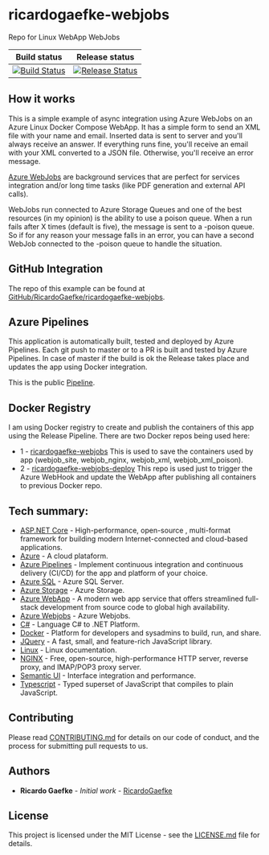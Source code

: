 # ricardogaefke-webjobs
Repo for Linux WebApp WebJobs

|Build status|Release status|
|---|---|
|[![Build Status](https://dev.azure.com/ricardogaefke/ricardogaefke-webjobs/_apis/build/status/ricardogaefke-webjobs?branchName=master)](https://dev.azure.com/ricardogaefke/ricardogaefke-webjobs/_build/latest?definitionId=28&branchName=master)|[![Release Status](https://vsrm.dev.azure.com/ricardogaefke/_apis/public/Release/badge/a6358287-c573-4beb-a1ea-21b82a762938/1/1)](https://vsrm.dev.azure.com/ricardogaefke/_apis/public/Release/badge/a6358287-c573-4beb-a1ea-21b82a762938/1/1)|

## How it works

This is a simple example of async integration using Azure WebJobs on an Azure Linux Docker Compose WebApp.
It has a simple form to send an XML file with your name and email. Inserted data is sent to server and you'll always receive an answer. If everything runs fine, you'll receive an email with your XML converted to a JSON file. Otherwise, you'll receive an error message.

[Azure WebJobs](https://docs.microsoft.com/pt-br/azure/app-service/webjobs-create) are background services that are perfect for services integration and/or long time tasks (like PDF generation and external API calls).

WebJobs run connected to Azure Storage Queues and one of the best resources (in my opinion) is the ability to use a poison queue. When a run fails after X times (default is five), the message is sent to a -poison queue. So if for any reason your message falls in an error, you can have a second WebJob connected to the -poison queue to handle the situation.

## GitHub Integration

The repo of this example can be found at [GitHub/RicardoGaefke/ricardogaefke-webjobs](https://github.com/RicardoGaefke/ricardogaefke-webjobs).

## Azure Pipelines

This application is automatically built, tested and deployed by Azure Pipelines. Each git push to master or to a PR is built and tested by Azure Pipelines. In case of master if the build is ok the Release takes place and updates the app using Docker integration.

This is the public [Pipeline](https://dev.azure.com/ricardogaefke/ricardogaefke-webjobs).

## Docker Registry

I am using Docker registry to create and publish the containers of this app using the Release Pipeline. There are two Docker repos being used here:

* 1 - [ricardogaefke-webjobs](https://hub.docker.com/r/ricardogaefke/ricardogaefke-webjobs)
This is used to save the containers used by app (webjob_site, webjob_nginx, webjob_xml, webjob_xml_poison).
* 2 - [ricardogaefke-webjobs-deploy](https://hub.docker.com/r/ricardogaefke/ricardogaefke-webjobs-deploy)
This repo is used just to trigger the Azure WebHook and update the WebApp after publishing all containers to previous Docker repo.

## Tech summary:

* [ASP.NET Core](https://docs.microsoft.com/pt-br/aspnet/core/?view=aspnetcore-3.1) - High-performance, open-source , multi-format framework for building modern Internet-connected and cloud-based applications.
* [Azure](https://docs.microsoft.com/pt-br/azure/) - A cloud plataform.
* [Azure Pipelines](https://docs.microsoft.com/pt-br/azure/devops/pipelines/?view=azure-devops) - Implement continuous integration and continuous delivery (CI/CD) for the app and platform of your choice.
* [Azure SQL](https://azure.microsoft.com/pt-br/services/sql-database/campaign/#documentation) - Azure SQL Server.
* [Azure Storage](https://docs.microsoft.com/pt-br/azure/storage/blobs/) - Azure Storage.
* [Azure WebApp](https://docs.microsoft.com/pt-br/azure/app-service/overview) - A modern web app service that offers streamlined full-stack development from source code to global high availability.
* [Azure Webjobs](https://docs.microsoft.com/pt-br/azure/app-service/webjobs-create) - Azure Webjobs.
* [C#](https://docs.microsoft.com/pt-br/dotnet/csharp/) - Language C# to .NET Platform.
* [Docker](https://docs.docker.com/) - Platform for developers and sysadmins to build, run, and share.
* [JQuery](https://api.jquery.com/) - A fast, small, and feature-rich JavaScript library.
* [Linux](https://linux.die.net/) - Linux documentation.
* [NGINX](https://nginx.org/en/docs/) - Free, open-source, high-performance HTTP server, reverse proxy, and IMAP/POP3 proxy server.
* [Semantic UI](https://semantic-ui.com/introduction/getting-started.html) - Interface integration and performance.
* [Typescript](https://www.typescriptlang.org/) - Typed superset of JavaScript that compiles to plain JavaScript.

## Contributing

Please read [CONTRIBUTING.md](https://github.com/RicardoGaefke/ricardogaefke-webjobs/blob/master/CONTRIBUITING) for details on our code of conduct, and the process for submitting pull requests to us.

## Authors

* **Ricardo Gaefke** - *Initial work* - [RicardoGaefke](https://github.com/RicardoGaefke)

## License

This project is licensed under the MIT License - see the [LICENSE.md](https://github.com/RicardoGaefke/ricardogaefke-webjobs/blob/master/LICENSE) file for details.

